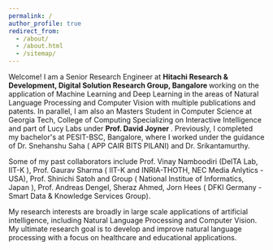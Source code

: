 ```yaml
---
permalink: /
author_profile: true
redirect_from: 
  - /about/
  - /about.html
  - /sitemap/
---
```



Welcome! I am a Senior Research Engineer at <b> Hitachi Research & Development, Digital Solution Research Group, Bangalore </b> working on the application of Machine Learning and Deep Learning in the areas of Natural Language Processing and Computer Vision with multiple publications and patents. In parallel, I am also an Masters Student in Computer Science at Georgia Tech, College of Computing Specializing on Interactive Intelligence and part of <a href="http://www.davidjoyner.net/" style="text-decoration: none;"> Lucy Labs </a> under <b> Prof. David Joyner </b>. Previously, I completed my bachelor's at PESIT-BSC, Bangalore, where I worked under the guidance of  Dr. Snehanshu Saha (<a href="https://www.linkedin.com/in/snehanshusaha/" style="text-decoration: none;"> APP CAIR BITS PILANI</a>) and Dr. Srikantamurthy.

Some of my past collaborators include Prof. Vinay Namboodiri (<a href="http://deltalab.iitk.ac.in/" style="text-decoration: none;">DelTA Lab, IIT-K </a>), Prof. Gaurav Sharma (<a href="http://grvsharma.com" style="text-decoration: none;"> IIT-K and INRIA-THOTH, NEC Media Anlytics - USA</a>),  Prof. Shinichi Satoh and Group (<a href="http://www.satoh-lab.nii.ac.jp/" style="text-decoration: none;"> National Institue of Informatics, Japan </a>), Prof. Andreas Dengel, Sheraz Ahmed, Jorn Hees (<a href="https://www.dfki.de/en/web/research/research-departments-and-groups/smart-data-knowledge-services/team-sds/" style="text-decoration: none;">   DFKI Germany - Smart Data & Knowledge Services Group</a>).

My research interests are broadly in large scale applications of artificial intelligence, including Natural Language Processing and Computer Vision. My ultimate research goal is to develop and improve natural language processing with a focus on healthcare and educational applications.